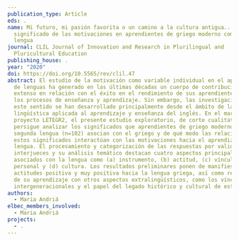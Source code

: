 ```yaml
---
publication_type: Article
eds: .
name: Mi futuro, mi pasión favorita o un camino a la cultura antigua... El
  significado de las motivaciones en aprendientes de griego moderno como segunda
  lengua
journal: CLIL Journal of Innovation and Research in Plurilingual and
  Pluricultural Education
publishing_house: .
year: "2020"
doi: https://doi.org/10.5565/rev/clil.47
abstract: El estudio de la motivación como variable individual en el aprendizaje
  de lenguas ha generado en las últimas décadas un cuerpo de contribuciones
  extenso en relación con el éxito en el rendimiento de sus aprendientes y con
  los procesos de enseñanza y aprendizaje. Sin embargo, las investigaciones en
  este sentido se han desarrollado principalmente desde el ámbito de la
  lingüística aplicada al aprendizaje y enseñanza del inglés. En el marco del
  proyecto LETEGR2, el presente estudio exploratorio, de corte cualitativo,
  persigue analizar los significados que aprendientes de griego moderno como
  segunda lengua (n=102) asocian con el griego y de qué modo las relaciones de
  estos significados interactúan con las motivaciones hacia el aprendizaje de la
  lengua. El procesamiento y categorización de las respuestas por validación
  interjueces y su análisis temático destacan cuatro aspectos principales
  asociados con la lengua como (a) instrumento, (b) actitud, (c) vínculo
  personal y (d) cultura. Los resultados preliminares ponen de manifiesto
  actitudes positiva y muy positiva hacia la lengua griega, así como relevancia
  de su aprendizaje con otros aspectos extralingüísticos, como los vínculos
  intergeneracionales y el papel del legado histórico y cultural de esta lengua.
authors:
  - Maria Andriá
elbec_members_involved:
  - Maria Andriá
projects:
  - .
---
```

